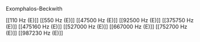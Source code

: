 Exomphalos-Beckwith

[[110 Hz (E)]]
[[550 Hz (E)]]
[[47500 Hz (E)]]
[[92500 Hz (E)]]
[[375750 Hz (E)]]
[[475160 Hz (E)]]
[[527000 Hz (E)]]
[[667000 Hz (E)]]
[[752700 Hz (E)]]
[[987230 Hz (E)]]